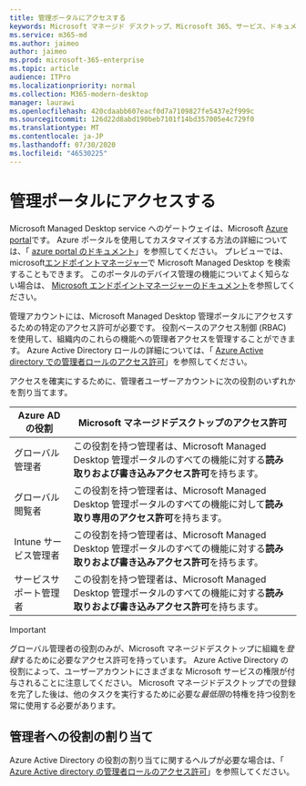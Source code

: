 ```yaml
---
title: 管理ポータルにアクセスする
keywords: Microsoft マネージド デスクトップ、Microsoft 365、サービス、ドキュメント
ms.service: m365-md
ms.author: jaimeo
author: jaimeo
ms.prod: microsoft-365-enterprise
ms.topic: article
audience: ITPro
ms.localizationpriority: normal
ms.collection: M365-modern-desktop
manager: laurawi
ms.openlocfilehash: 420cdaabb607eacf0d7a7109827fe5437e2f999c
ms.sourcegitcommit: 126d22d8abd190beb7101f14bd357005e4c729f0
ms.translationtype: MT
ms.contentlocale: ja-JP
ms.lasthandoff: 07/30/2020
ms.locfileid: "46530225"
---
```

# <a name="access-the-admin-portal"></a>管理ポータルにアクセスする

Microsoft Managed Desktop service へのゲートウェイは、Microsoft [Azure portal](https://portal.azure.com)です。 Azure ポータルを使用してカスタマイズする方法の詳細については、「 [azure portal のドキュメント](https://docs.microsoft.com/azure/azure-portal/)」を参照してください。 プレビューでは、microsoft[エンドポイントマネージャー](https://endpoint.microsoft.com/)で Microsoft Managed Desktop を検索することもできます。 このポータルのデバイス管理の機能についてよく知らない場合は、 [Microsoft エンドポイントマネージャーのドキュメント](https://docs.microsoft.com/mem/)を参照してください。

管理アカウントには、Microsoft Managed Desktop 管理ポータルにアクセスするための特定のアクセス許可が必要です。 役割ベースのアクセス制御 (RBAC) を使用して、組織内のこれらの機能への管理者アクセスを管理することができます。 Azure Active Directory ロールの詳細については、「 [Azure Active directory での管理者ロールのアクセス許可](https://docs.microsoft.com/azure/active-directory/users-groups-roles/directory-assign-admin-roles)」を参照してください。

アクセスを確実にするために、管理者ユーザーアカウントに次の役割のいずれかを割り当てます。

|Azure AD の役割  |Microsoft マネージドデスクトップのアクセス許可  |
|---------|---------|
|グローバル管理者     | この役割を持つ管理者は、Microsoft Managed Desktop 管理ポータルのすべての機能に対する**読み取りおよび書き込みアクセス許可**を持ちます。         |
|グローバル閲覧者     | この役割を持つ管理者は、Microsoft Managed Desktop 管理ポータルのすべての機能に対して**読み取り専用のアクセス許可**を持ちます。         |
|Intune サービス管理者     |  この役割を持つ管理者は、Microsoft Managed Desktop 管理ポータルのすべての機能に対する**読み取りおよび書き込みアクセス許可**を持ちます。       |
|サービスサポート管理者     | この役割を持つ管理者は、Microsoft Managed Desktop 管理ポータルのすべての機能に対する**読み取りおよび書き込みアクセス許可**を持ちます。         |

> [!IMPORTANT]
> グローバル管理者の役割のみが、Microsoft マネージドデスクトップに組織を*登録*するために必要なアクセス許可を持っています。 Azure Active Directory の役割によって、ユーザーアカウントにさまざまな Microsoft サービスの権限が付与されることに注意してください。 Microsoft マネージドデスクトップでの登録を完了した後は、他のタスクを実行するために必要な*最低限*の特権を持つ役割を常に使用する必要があります。

## <a name="assigning-roles-to-administrators"></a>管理者への役割の割り当て

Azure Active Directory の役割の割り当てに関するヘルプが必要な場合は、「 [Azure Active directory の管理者ロールのアクセス許可](https://docs.microsoft.com/azure/active-directory/users-groups-roles/directory-assign-admin-roles)」を参照してください。
